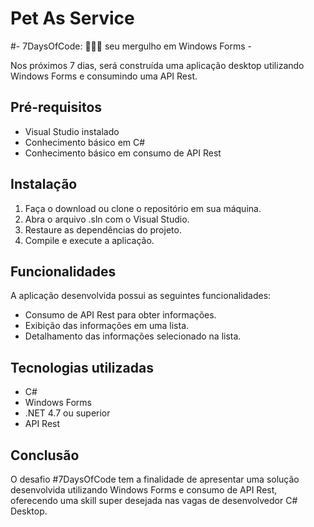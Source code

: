 # Pet As Service
#- 7DaysOfCode: 👩🏽‍💻 seu mergulho em Windows Forms -

Nos próximos 7 dias, será construída uma aplicação desktop utilizando Windows Forms e consumindo uma API Rest.

## Pré-requisitos

- Visual Studio instalado
- Conhecimento básico em C#
- Conhecimento básico em consumo de API Rest

## Instalação

1. Faça o download ou clone o repositório em sua máquina.
2. Abra o arquivo .sln com o Visual Studio.
3. Restaure as dependências do projeto.
4. Compile e execute a aplicação.

## Funcionalidades

A aplicação desenvolvida possui as seguintes funcionalidades:

- Consumo de API Rest para obter informações.
- Exibição das informações em uma lista.
- Detalhamento das informações selecionado na lista.

## Tecnologias utilizadas

- C#
- Windows Forms
- .NET 4.7 ou superior 
- API Rest

## Conclusão

O desafio #7DaysOfCode tem a finalidade de apresentar uma solução desenvolvida utilizando Windows Forms e consumo de API Rest, oferecendo uma skill super desejada nas vagas de desenvolvedor C# Desktop. 
